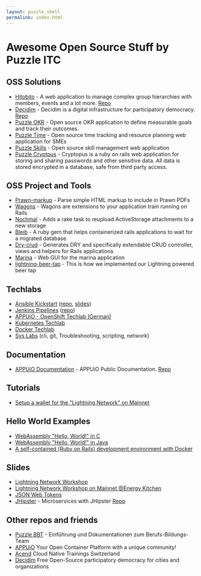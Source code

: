 ```yaml
---
layout: puzzle_shell
permalink: index.html
---
```


# Awesome Open Source Stuff by Puzzle ITC

## OSS Solutions
* [Hitobito](https://www.hitobito.com) - A web application to manage complex group hierarchies with members, events and a lot more.  [Repo](https://github.com/hitobito/)
* [Decidim](https://www.puzzle.ch/de/loesungen/decidim-die-umfassende-open-source-partizipationsplattform) - Decidim is a digital infrastructure for participatory democracy. [Repo](https://github.com/decidim/)
* [Puzzle OKR](https://github.com/puzzle/okr) - Open source OKR application to define measurable goals and track their outcomes.
* [Puzzle Time](https://github.com/puzzle/puzzletime) - Open source time tracking and resource planning web application for SMEs 
* [Puzzle Skills](https://github.com/puzzle/skills) - Open source skill management web application 
* [Puzzle Cryptpus](https://github.com/puzzle/cryptopus) - Cryptopus is a ruby on rails web application for storing and sharing passwords and other sensitive data. All data is stored encrypted in a database, safe from third party access.

## OSS Project and Tools
* [Prawn-markup](https://github.com/puzzle/prawn-markup) - Parse simple HTML markup to include in Prawn PDFs
* [Wagons](https://github.com/puzzle/wagons) - Wagons are extensions to your application train running on Rails 
* [Nochmal](https://github.com/puzzle/nochmal) - Adds a rake task to reupload ActiveStorage attachments to a new storage 
* [Bleib](https://github.com/puzzle/bleib) - A ruby gem that helps containerized rails applications to wait for a migrated database. 
* [Dry-crud](http://github.com/codez/dry_crud) - Generates DRY and specifically extendable CRUD controller, views and helpers for Rails applications
* [Marina](https://github.com/puzzle/marina-gui) - Web GUI for the marina application 
* [lightning-beer-tap](https://github.com/puzzle/lightning-beer-tap) - This is how we implemented our Lightning powered beer tap 

## Techlabs

* [Ansible Kickstart](https://ansible.puzzle.ch) ([repo](https://github.com/puzzle/ansible-training), [slides](https://ansible-slides.puzzle.ch))
* [Jenkins Pipelines](https://puzzle.github.io/jenkins-techlab)
  ([repo](https://github.com/puzzle/jenkins-techlab/))
* [APPUiO - OpenShift Techlab (German)](https://github.com/appuio/techlab)
* [Kubernetes Techlab](https://github.com/puzzle/kubernetes-techlab)
* [Docker Techlab](https://github.com/puzzle/docker-techlab/)
* [Sys Labs](https://syslabs.puzzle.ch) (cli, git, Troubleshooting, scripting, network)

## Documentation

* [APPUiO Documentation](https://docs.appuio.ch) - APPUiO Public Documentation. [Repo](https://github.com/appuio/appuio-cloud-docs)

## Tutorials

* [Setup a wallet for the "Lightning Network" on Mainnet](en/tutorial-mainnet-lightning-network-wallet.md)

## Hello World Examples

* [WebAssembly "Hello, World!" in C](https://github.com/puzzle/wasm-hello)
* [WebAssembly "Hello, World!" in Java](https://github.com/puzzle/wasm-hello-java)
* [A self-contained (Ruby on Rails) development environment with Docker](https://github.com/puzzle/dockerized-rails-development)

## Slides

* [Lightning Network Workshop](en/slides-lightning-workshop.html)
* [Lightning Network Workshop on Mainnet @Energy Kitchen](en/slides-lightning-workshop-mainnet-ek.html)
* [JSON Web Tokens](en/slides-json-web-tokens.html)
* [JHipster](https://puzzle.github.io/de/slides-jhipster.html) - Microservices with JHipster [Repo](de/slides-jhipster.html)

## Other repos and friends

* [Puzzle BBT](https://github.com/puzzle-bbt/) - Einführung und Dokumentationen zum Berufs-Bildungs-Team
* [APPUiO](https://github.com/appuio) Your Open Container Platform with a unique community!
* [Acend](https://github.com/acend) Cloud Native Trainings Switzerland
* [Decidim](https://decidim.org/) Free Open-Source participatory democracy for cities and organizations
